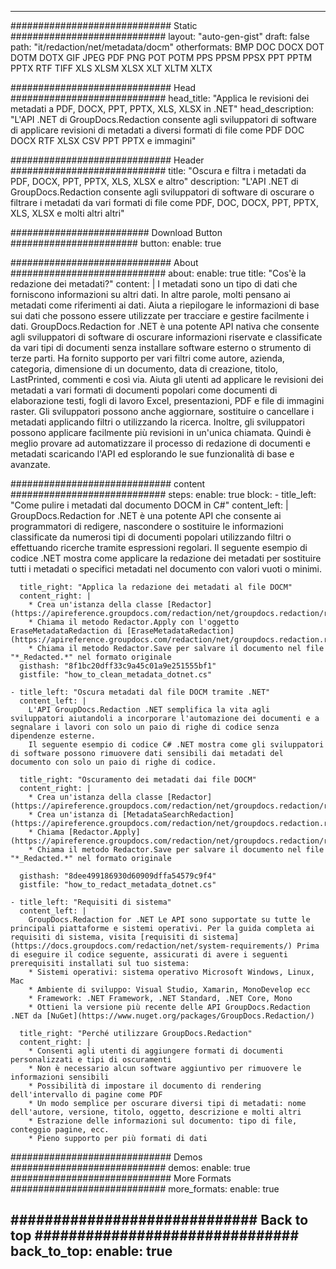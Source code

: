 
---
############################# Static ############################
layout: "auto-gen-gist" 
draft: false
path: "it/redaction/net/metadata/docm"
otherformats: BMP DOC DOCX DOT DOTM DOTX GIF JPEG PDF PNG POT POTM PPS PPSM PPSX PPT PPTM PPTX RTF TIFF XLS XLSM XLSX XLT XLTM XLTX  

############################# Head ############################
head_title: "Applica le revisioni dei metadati a PDF, DOCX, PPT, PPTX, XLS, XLSX in .NET"
head_description: "L'API .NET di GroupDocs.Redaction consente agli sviluppatori di software di applicare revisioni di metadati a diversi formati di file come PDF DOC DOCX RTF XLSX CSV PPT PPTX e immagini"

############################# Header ############################
title: "Oscura e filtra i metadati da PDF, DOCX, PPT, PPTX, XLS, XLSX e altro"
description: "L'API .NET di GroupDocs.Redaction consente agli sviluppatori di software di oscurare o filtrare i metadati da vari formati di file come PDF, DOC, DOCX, PPT, PPTX, XLS, XLSX e molti altri altri"

######################### Download Button #######################
button:
    enable: true

############################# About ############################
about:
    enable: true
    title: "Cos'è la redazione dei metadati?"
    content: |
        I metadati sono un tipo di dati che forniscono informazioni su altri dati. In altre parole, molti pensano ai metadati come riferimenti ai dati. Aiuta a riepilogare le informazioni di base sui dati che possono essere utilizzate per tracciare e gestire facilmente i dati. GroupDocs.Redaction for .NET è una potente API nativa che consente agli sviluppatori di software di oscurare informazioni riservate e classificate da vari tipi di documenti senza installare software esterno o strumento di terze parti. Ha fornito supporto per vari filtri come autore, azienda, categoria, dimensione di un documento, data di creazione, titolo, LastPrinted, commenti e così via. Aiuta gli utenti ad applicare le revisioni dei metadati a vari formati di documenti popolari come documenti di elaborazione testi, fogli di lavoro Excel, presentazioni, PDF e file di immagini raster. Gli sviluppatori possono anche aggiornare, sostituire o cancellare i metadati applicando filtri o utilizzando la ricerca. Inoltre, gli sviluppatori possono applicare facilmente più revisioni in un'unica chiamata. Quindi è meglio provare ad automatizzare il processo di redazione di documenti e metadati scaricando l'API ed esplorando le sue funzionalità di base e avanzate.

############################# content ############################
steps:
    enable: true
    block:
    - title_left: "Come pulire i metadati dal documento DOCM in C#"
      content_left: |
        GroupDocs.Redaction for .NET è una potente API che consente ai programmatori di redigere, nascondere o sostituire le informazioni classificate da numerosi tipi di documenti popolari utilizzando filtri o effettuando ricerche tramite espressioni regolari.
        Il seguente esempio di codice .NET mostra come applicare la redazione dei metadati per sostituire tutti i metadati o specifici metadati nel documento con valori vuoti o minimi.

      title_right: "Applica la redazione dei metadati al file DOCM"
      content_right: |
        * Crea un'istanza della classe [Redactor](https://apireference.groupdocs.com/redaction/net/groupdocs.redaction/redactor)
        * Chiama il metodo Redactor.Apply con l'oggetto EraseMetadataRedaction di [EraseMetadataRedaction](https://apireference.groupdocs.com/redaction/net/groupdocs.redaction.redactions/erasemetadataredaction)
        * Chiama il metodo Redactor.Save per salvare il documento nel file "*_Redacted.*" nel formato originale        
      gisthash: "8f1bc20dff33c9a45c01a9e251555bf1"
      gistfile: "how_to_clean_metadata_dotnet.cs"

    - title_left: "Oscura metadati dal file DOCM tramite .NET"
      content_left: |
        L'API GroupDocs.Redaction .NET semplifica la vita agli sviluppatori aiutandoli a incorporare l'automazione dei documenti e a segnalare i lavori con solo un paio di righe di codice senza dipendenze esterne.
        Il seguente esempio di codice C# .NET mostra come gli sviluppatori di software possono rimuovere dati sensibili dai metadati del documento con solo un paio di righe di codice.
        
      title_right: "Oscuramento dei metadati dai file DOCM"
      content_right: |
        * Crea un'istanza della classe [Redactor](https://apireference.groupdocs.com/redaction/net/groupdocs.redaction/redactor)
        * Crea un'istanza di [MetadataSearchRedaction](https://apireference.groupdocs.com/redaction/net/groupdocs.redaction.redactions/metadatasearchredaction)
        * Chiama [Redactor.Apply](https://apireference.groupdocs.com/redaction/net/groupdocs.redaction/redactor/methods/apply/index) 
        * Chiama il metodo Redactor.Save per salvare il documento nel file "*_Redacted.*" nel formato originale
        
      gisthash: "8dee499186930d60909dffa54579c9f4"
      gistfile: "how_to_redact_metadata_dotnet.cs"

    - title_left: "Requisiti di sistema"
      content_left: |
        GroupDocs.Redaction for .NET Le API sono supportate su tutte le principali piattaforme e sistemi operativi. Per la guida completa ai requisiti di sistema, visita [requisiti di sistema](https://docs.groupdocs.com/redaction/net/system-requirements/) Prima di eseguire il codice seguente, assicurati di avere i seguenti prerequisiti installati sul tuo sistema:
        * Sistemi operativi: sistema operativo Microsoft Windows, Linux, Mac
        * Ambiente di sviluppo: Visual Studio, Xamarin, MonoDevelop ecc
        * Framework: .NET Framework, .NET Standard, .NET Core, Mono
        * Ottieni la versione più recente delle API GroupDocs.Redaction .NET da [NuGet](https://www.nuget.org/packages/GroupDocs.Redaction/)
        
      title_right: "Perché utilizzare GroupDocs.Redaction"
      content_right: |
        * Consenti agli utenti di aggiungere formati di documenti personalizzati e tipi di oscuramenti
        * Non è necessario alcun software aggiuntivo per rimuovere le informazioni sensibili
        * Possibilità di impostare il documento di rendering dell'intervallo di pagine come PDF
        * Un modo semplice per oscurare diversi tipi di metadati: nome dell'autore, versione, titolo, oggetto, descrizione e molti altri
        * Estrazione delle informazioni sul documento: tipo di file, conteggio pagine, ecc.
        * Pieno supporto per più formati di dati

############################# Demos ############################
demos:
    enable: true
############################# More Formats ############################
more_formats:
    enable: true

############################# Back to top ###############################
back_to_top:
    enable: true
---